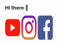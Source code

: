 ### Hi there 👋

<!--
**Dstar18/Dstar18** is a ✨ _special_ ✨ repository because its `README.md` (this file) appears on your GitHub profile.

Here are some ideas to get you started:

- 🔭 I’m currently working on ...
- 🌱 I’m currently learning ...
- 👯 I’m looking to collaborate on ...
- 🤔 I’m looking for help with ...
- 💬 Ask me about ...
- 📫 How to reach me: ...
- 😄 Pronouns: ...
- ⚡ Fun fact: ...
-->

<img src="img/youtube.png" width="50" height="80">
<img src="img/instagram.png" width="50" height="80">
<img src="img/facebook.png" width="50" height="80">

